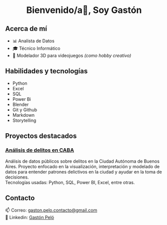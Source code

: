 <h1 align="center">Bienvenido/a👋, Soy Gastón</h1>


## Acerca de mí 
- 📊 Analista de Datos
- 🎓 Técnico Informático 
- 🎨 Modelador 3D para videojuegos *(como hobby creativo)*

## Habilidades y tecnologías
- Python
- Excel
- SQL
- Power Bi
- Blender
- Git y Github
- Markdown
- Storytelling 


## Proyectos destacados

### [Análisis de delitos en CABA](https://github.com/gpelo-data/proyecto-delitos-caba)
Análisis de datos públicos sobre delitos en la Ciudad Autónoma de Buenos Aires. 
Proyecto enfocado en la visualización, interpretación y modelado de datos para entender patrones delictivos en la ciudad y ayudar en la toma de decisiones.  
Tecnologías usadas: Python, SQL, Power BI, Excel, entre otras.



## Contacto  
📫 Correo: gaston.pelo.contacto@gmail.com  
💼 Linkedin: [Gastón Peló](https://www.linkedin.com/in/gpelo-data/)
